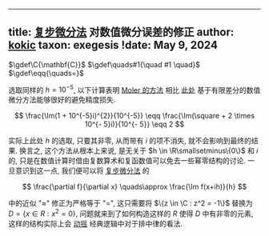 
---
title: [复步微分法](/data-structure/complex-step.md) 对数值微分误差的修正
author: [kokic](/kokic.md)
taxon: exegesis
!date: May 9, 2024
---

$\gdef\C{\mathbf{C}}$
$\gdef\quads#1{\quad #1 \quad}$
$\gdef\eqq{\quads=}$

选取同样的 $h=10^{-5}$, 以下计算表明 [Moler 的方法](/data-structure/complex-step.md) 相比 [此处](/data-structure/synthetic-differential-000A.md) 基于有限差分的数值微分方法能够很好的避免精度损失. 

$$
\frac{\Im(1 + 10^{-5}i)^{2}}{10^{-5}} \eqq \frac{\Im(\square + 2 \times 10^{- 5}i)}{10^{- 5}} \eqq 2
$$

实际上此处 $h$ 的选取, 只要其非零, 从而带有 $i$ 的项不消失, 就不会影响到最终的结果. 换言之, 这个方法从根本上来说, 是无关于 $h \in \R\smallsetminus\{0\}$ 和 $i$ 的, 只是在数值计算时借由复数算术和复函数值可以免去一些幂零结构的讨论. 一旦意识到这一点, 我们便可以将 [复步微分法](/data-structure/complex-step.md) 的

$$ \frac{\partial f}{\partial x} \quads\approx \frac{\Im f(x+ih)}{h} $$

中的近似 "$\approx$" 修正为严格等于 "$=$", 这只需要将 $\{z \in \C : z^2 = -1\}$ 替换为 $D = \{x \in R : x^2 = 0\}$, 问题就来到了如何构造这样的 $R$ 使得 $D$ 中有非零的元素, 这样的结构实际上会 [动摇](/data-structure/dual-number.md) 经典逻辑中对于排中律的看法. 
